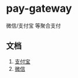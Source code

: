 # pay-gateway
微信/支付宝 等聚合支付
## 文档
1. [支付宝](https://opendocs.alipay.com/mini/6039ed0c_alipay.trade.create?scene=de4d6a1e0c6e423b9eefa7c3a6dcb7a5&pathHash=779dc517)
2. [微信](https://pay.weixin.qq.com/doc/v3/merchant/4012791856)